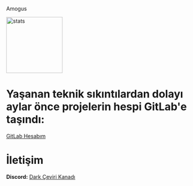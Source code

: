 
<p1>Amogus</p1>

<p align="left">
   <img src="https://styles.redditmedia.com/t5_3jr362/styles/communityIcon_mah57qwr6xw61.png" width="%100" height="150px" alt="stats" />
</p>
<h1>Yaşanan teknik sıkıntılardan dolayı aylar önce projelerin hespi GitLab'e taşındı:</h1>
<a href = https://gitlab.com/DarkBloodKingZero">GitLab Hesabım</a>

<h1>İletişim</h1>
<strong>Discord:</strong>
<a href = "https://discord.com/invite/xrVPGvp6Hc">Dark Çeviri Kanadı</a>

